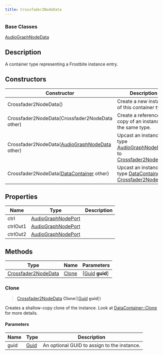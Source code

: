 ```yaml
---
title: Crossfader2NodeData
---
```

### Base Classes

[AudioGraphNodeData](/vext/ref/fb/audiographnodedata/)

## Description

A container type representing a Frostbite instance entry.

## Constructors

| Constructor                                                                    | Description                                                                                                                   |
| ------------------------------------------------------------------------------ | ----------------------------------------------------------------------------------------------------------------------------- |
| Crossfader2NodeData()                                                          | Create a new instance of this container type.                                                                                 |
| Crossfader2NodeData(Crossfader2NodeData other)                                 | Create a reference copy of an instance of the same type.                                                                      |
| Crossfader2NodeData([AudioGraphNodeData](/vext/ref/fb/audiographnodedata/) other)            | Upcast an instance of type [AudioGraphNodeData](/vext/ref/fb/audiographnodedata/) to [Crossfader2NodeData](/vext/ref/fb/crossfader2nodedata/).            |
| Crossfader2NodeData([DataContainer](/vext/ref/shared/class/datacontainer) other) | Upcast an instance of type [DataContainer](/vext/ref/shared/class/datacontainer) to [Crossfader2NodeData](/vext/ref/fb/crossfader2nodedata/). |

## Properties

| Name     | Type                                     | Description |
| -------- | ---------------------------------------- | ----------- |
| ctrl     | [AudioGraphNodePort](/vext/ref/fb/audiographnodeport/) |             |
| ctrlOut1 | [AudioGraphNodePort](/vext/ref/fb/audiographnodeport/) |             |
| ctrlOut2 | [AudioGraphNodePort](/vext/ref/fb/audiographnodeport/) |             |

## Methods

| Type                                       | Name            | Parameters                                     |
| ------------------------------------------ | --------------- | ---------------------------------------------- |
| [Crossfader2NodeData](/vext/ref/fb/crossfader2nodedata/) | [Clone](#clone) | \[[Guid](/vext/ref/shared/class/guid) **guid**\] |

### Clone

> [Crossfader2NodeData](/vext/ref/fb/crossfader2nodedata/) **Clone**(\[[Guid](/vext/ref/shared/class/guid) **guid**\])

Creates a shallow-copy clone of the instance. Look at [DataContainer::Clone](/vext/ref/shared/class/datacontainer#clone) for more details.

#### Parameters

| Name | Type         | Description                                 |
| ---- | ------------ | ------------------------------------------- |
| guid | [Guid](/vext/ref/shared/class/guid/) | An optional GUID to assign to the instance. |
